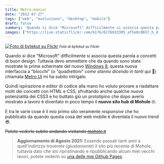 ```yaml
---
title: Metro-mania!
date: "2012-07-27"
tags: ["web", "evoluzione", "desktop", "mobile"]
draft: false
summary: 'Quando si dice "Microsoft" difficilmente si associa questa parola a concetti di buon design. Tuttavia devo ammettere che da quando sono state mostrate le prime schermate del nuovo Windows 8, questa nuova interfaccia a "blocchi" (o "quadrettoni" come stanno dicendo in tanti qui 🤣) chiamata Metro UI mi ha subito intrigato.'
images: ["https://live.staticflickr.com/6176/6176933305_af5e0c0657_h_d.jpg"]
---
```


[![Foto di bytekut su Flickr](https://live.staticflickr.com/6176/6176933305_af5e0c0657_h_d.jpg)](https://www.flickr.com/photos/65839047@N07/6176933305/in/photolist-apQp56-apQp58-ze1fKs-rRsY1g-2kRX6hN-2hK2eNw-pphpfU-2m2r8Hp-24nxmjz-kddGkX-2fdKm3d-PpMKBH-2jcmBVe-24gCVCH-2dfaoAo-2m9EPuy-2hurnfd-2iS3txu-qErUxp-2i6EkdV-BdoSMX-nm4tUY-dnGyp8-ohwztN-2jfRmtP-GSqALp-rkXo4C-FzGUrM-MLjMqe-oME4ga-AEmS7F-2daTrpT-xaYV2X-NxVHVy-CRzTk6-HzcGuR-r9KSvp-FBXNGf-CyqPes-H6uAHu-dnHY2R-2kW1K1d-8zF4fa-2m9JDdC-BVr57S-D8ejTo-5ZuFHq-2iFe9jZ-2m8mB5V-NFjdYi) <small>_Foto di bytekut su Flickr_</small>

Quando si dice "Microsoft" difficilmente si associa questa parola a concetti di buon design. Tuttavia devo ammettere che da quando sono state mostrate le prime schermate del nuovo [Windows 8](https://it.wikipedia.org/wiki/Windows_8), questa nuova interfaccia a "blocchi" (_o "quadrettoni" come stanno dicendo in tanti qui_ 🤣) chiamata [Metro UI](https://it.wikipedia.org/wiki/Modern_UI) mi ha subito intrigato.

Quindi ispirazione e editor di codice alla mano ho voluto provare a riadattare molti dei concetti con HTML e CSS, sfruttando anche qualche _nuova_ potenzialità dei CSS3 e ho buttato giù un prototipino che dopo averlo mostrato a lavoro è diventato in poco tempo il **nuovo sito hub di Mohole** 🤓.

E tra le varie cose è il mio primo sito veramente _responsive_ che ho pubblicato da quando questa cosa del web mobile è diventata il nuovo trend 😎.

~~Potete vederlo subito andando visitando [mohole.it](https://www.mohole.it)~~

> **Aggiornamento di Agosto 2021:** Essendo passati tanti anni a quell'indirizzo troverete (_giustamente_) il sito più recente di Mohole, tuttavia dato che sto ripristinando e ripubblicando alcuni miei vecchi lavori, potete vederlo su [una delle mie Github Pages](https://moebiusmania.github.io/mohole-2012/).
